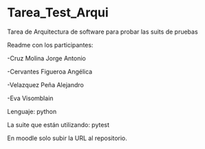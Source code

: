 # Tarea_Test_Arqui
Tarea de Arquitectura de software para probar las suits de pruebas

Readme con los participantes:

-Cruz Molina Jorge Antonio

-Cervantes Figueroa Angélica

-Velazquez Peña Alejandro

-Eva Visomblain

Lenguaje: python

La suite que están utilizando: pytest

En moodle solo subir la URL al repositorio.
